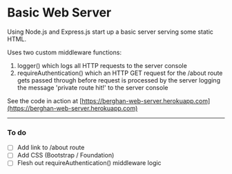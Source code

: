 # Basic Web Server

Using Node.js and Express.js start up a basic server serving some static HTML.

Uses two custom middleware functions:

1. logger() which logs all HTTP requests to the server console
2. requireAuthentication() which an HTTP GET request for the /about route gets passed through before request is processed by the server logging the message 'private route hit!' to the server console

See the code in action at [https://berghan-web-server.herokuapp.com](https://berghan-web-server.herokuapp.com)

---

### To do

- [ ] Add link to /about route
- [ ] Add CSS (Bootstrap / Foundation)
- [ ] Flesh out requireAuthentication() middleware logic
